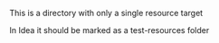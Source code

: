 This is a directory with only a single resource target

In Idea it should be marked as a test-resources folder
